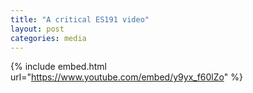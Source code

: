 ```yaml
---
title: "A critical ES191 video"
layout: post
categories: media
---
```


{% include embed.html url="https://www.youtube.com/embed/y9yx_f60lZo" %}
